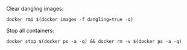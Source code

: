 Clear dangling images:

```
docker rmi $(docker images -f dangling=true -q)
```

Stop all containers:

```
docker stop $(docker ps -a -q) && docker rm -v $(docker ps -a -q)
```
